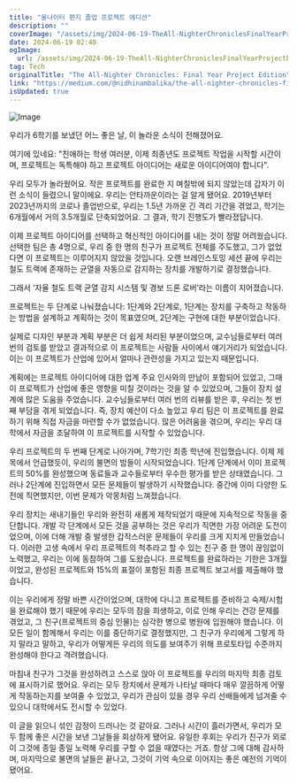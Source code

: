 ```yaml
---
title: "올나이터 편지 졸업 프로젝트 에디션"
description: ""
coverImage: "/assets/img/2024-06-19-TheAll-NighterChroniclesFinalYearProjectEdition_0.png"
date: 2024-06-19 02:40
ogImage: 
  url: /assets/img/2024-06-19-TheAll-NighterChroniclesFinalYearProjectEdition_0.png
tag: Tech
originalTitle: "The All-Nighter Chronicles: Final Year Project Edition"
link: "https://medium.com/@nidhinambalika/the-all-nighter-chronicles-final-year-project-edition-1b452ebaff15"
isUpdated: true
---
```






![Image](/assets/img/2024-06-19-TheAll-NighterChroniclesFinalYearProjectEdition_0.png)

우리가 6학기를 보냈던 어느 좋은 날, 이 놀라운 소식이 전해졌어요.

여기에 있네요: "친애하는 학생 여러분, 이제 최종년도 프로젝트 작업을 시작할 시간이며, 프로젝트는 독특해야 하고 프로젝트 아이디어는 새로운 아이디어여야 합니다".

우리 모두가 놀라웠어요. 작은 프로젝트를 완료한 지 며칠밖에 되지 않았는데 갑자기 이런 소식이 들렸으니 말이에요. 우리는 안타까운이라는 걸 알게 됐어요. 2019년부터 2023년까지의 코로나 졸업반으로, 우리는 1.5년 가까운 긴 격리 기간을 겪었고, 학기는 6개월에서 거의 3.5개월로 단축되었어요. 그 결과, 학기 진행도가 빨라졌답니다.

<div class="content-ad"></div>

이제 프로젝트 아이디어를 선택하고 혁신적인 아이디어를 내는 것이 정말 어려웠습니다. 선택한 팀은 총 4명으로, 우리 중 한 명의 친구가 프로젝트 전체를 주도했고, 그가 없었다면 이 프로젝트는 이루어지지 않았을 것입니다.
오랜 브레인스토밍 세션 끝에 우리는 철도 트랙에 존재하는 균열을 자동으로 감지하는 장치를 개발하기로 결정했습니다.

그래서 ‘자율 철도 트랙 균열 감지 시스템 및 경보 드론 로버’라는 이름이 지어졌습니다.

프로젝트는 두 단계로 나눠졌습니다: 1단계와 2단계로, 1단계는 장치를 구축하고 작동하는 방법을 설계하고 계획하는 것이 목표였으며, 2단계는 구현에 대한 부분이었습니다.

실제로 디자인 부분과 계획 부분은 더 쉽게 처리된 부분이었으며, 교수님들로부터 여러 번의 검토를 받았고 결과적으로 이 프로젝트는 사람들 사이에서 얘기거리가 되었습니다. 이는 이 프로젝트가 산업에 있어서 얼마나 관련성을 가지고 있는지 때문입니다.

<div class="content-ad"></div>

계획에는 프로젝트 아이디어에 대한 업계 주요 인사와의 만남이 포함되어 있었고, 그때 이 프로젝트가 산업에 좋은 영향을 미칠 것이라는 것을 알 수 있었으며, 그들이 장치 설계에 많은 도움을 주었습니다. 교수님들로부터 여러 번의 리뷰를 받은 후, 우리는 첫 번째 부담을 겪게 되었습니다. 즉, 장치 예산이 다소 높았고 우리 팀은 이 프로젝트를 완료하기 위해 직접 자금을 마련할 수가 없었습니다. 많은 어려움을 겪으며, 우리는 우리 대학에서 자금을 조달하여 이 프로젝트를 시작할 수 있었습니다.

우리 프로젝트의 두 번째 단계로 나아가며, 7학기인 최종 학년에 진입했습니다. 이제 제목에서 언급했듯이, 우리의 불면의 밤들이 시작되었습니다. 1단계 단계에서 이미 프로젝트의 50%를 완성했으며 동료들과 교수들로부터 우수한 평가를 받은 상태였습니다. 그러나 2단계에 진입하면서 모든 문제들이 발생하기 시작했습니다. 중간에 이미 다양한 도전에 직면했지만, 이번 문제가 악몽처럼 느껴졌습니다.

우리 장치는 새내기들인 우리와 완전히 새롭게 제작되었기 때문에 지속적으로 작동을 중단합니다. 개발 각 단계에서 모든 것을 공부하는 것은 우리가 직면한 가장 어려운 도전이었으며, 이에 더해 개발 중 발생한 갑작스러운 문제들이 우리를 크게 지치게 만들었습니다. 이러한 고생 속에서 우리 프로젝트의 척추라고 할 수 있는 친구 중 한 명이 끊임없이 노력했고, 우리는 이에 동참하여 그를 도왔습니다. 프로젝트를 완료하라는 기한은 3개월이었고, 완성된 프로젝트와 15%의 표절이 포함된 최종 프로젝트 보고서를 제출해야 했습니다.

이는 우리에게 정말 바쁜 시간이었으며, 대학에 다니고 프로젝트를 준비하고 숙제/시험을 완료해야 했기 때문에 우리는 모두의 잠을 희생하고, 이로 인해 우리는 건강 문제를 겪었고, 그 친구(프로젝트의 중심 인물)는 심각한 병으로 병원에 입원해야 했습니다. 이 모든 일이 함께해서 우리는 이를 중단하기로 결정했지만, 그 친구가 우리에게 그렇게 하지 말라고 말하고, 우리가 어떻게든 우리의 의도를 보여주기 위해 프로토타입 수준까지 완성해야 한다고 격려했습니다.

<div class="content-ad"></div>

마침내 친구가 그것을 완성하려고 스스로 앉아 이 프로젝트를 우리의 마지막 최종 검토에 표시하기로 했어요. 우리는 모두 장치에서 문제가 나타날 때마다 매우 깔끔하게 어떻게 작동하는지를 보여줄 수 있었고, 우리가 관심이 있을 경우 우리 선배들에게 넘겨줄 수 있으니 대학에서도 전시할 수 있었다.

이 글을 읽으니 섞인 감정이 드러나는 것 같아요. 그러나 시간이 흘러가면서, 우리가 모두 함께 좋은 시간을 보낸 그날들을 회상하게 됐어요. 유일한 후회는 우리가 친구가 외로이 그것에 종일 종일 노력해 우리를 구할 수 없을 때였다는 거죠. 항상 그에 대해 감사하며, 마지막으로 불면의 날들은 끝나고, 그것이 기억 속으로 이어지는 좋은 예전의 기억이 됐어요.